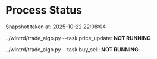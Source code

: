 # Process Status

Snapshot taken at: 2025-10-22 22:08:04

../wintrd/trade_algo.py --task price_update: **NOT RUNNING**

../wintrd/trade_algo.py --task buy_sell: **NOT RUNNING**

